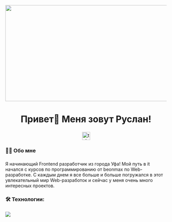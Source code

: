 <br clear="both">

<div align="center">
  <img height="300" width="600" src="https://user-images.githubusercontent.com/74038190/225813708-98b745f2-7d22-48cf-9150-083f1b00d6c9.gif"  />
</div>

###

<h1 align="center">Привет👋 Меня зовут Руслан!</h1>

###

<div align="center">
  
  <a href="https://t.me/karpovxx" target="_blank">
    <img src="https://img.shields.io/static/v1?message=Telegram&logo=telegram&label=&color=2CA5E0&logoColor=white&labelColor=&style=for-the-badge" height="25" alt="telegram logo"  />
  </a>
</div>

 
<h3 align="left">👩‍💻  Обо мне</h3>

###

<p align="left">Я начинающий Frontend разработчик из города Уфа! Мой путь в it начался с курсов по программированию от beonmax по Web-разработке. С каждым днем я все больше и больше погружался в этот увлекательный мир Web-разработок и сейчас у меня очень много интересных проектов.</p>

 

 

<h3 align="left">🛠 Технологии:</h3>

###

<div align="left">
  
   <img src="https://skillicons.dev/icons?i=js,html,css,py,cpp,sass,git,github,)](https://skillicons.dev"  />
  <img width="12" />
   
  
   
</div>

##
 